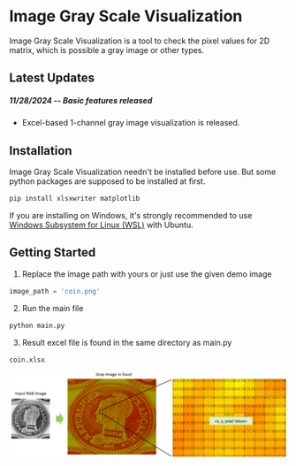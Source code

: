 # Image Gray Scale Visualization

Image Gray Scale Visualization is a tool to check the pixel values for 2D matrix, which is possible a gray image or other types.

## Latest Updates

##### 11/28/2024 -- Basic features released

- Excel-based 1-channel gray image visualization is released.

## Installation

Image Gray Scale Visualization needn't be installed before use. But some python packages are supposed to be installed at first.

```python
pip install xlsxwriter matplotlib
```

If you are installing on Windows, it's strongly recommended to use [Windows Subsystem for Linux (WSL)](https://learn.microsoft.com/en-us/windows/wsl/install) with Ubuntu.

## Getting Started

1. Replace the image path with yours or just use the given demo image

```python
image_path = 'coin.png'
```

2. Run the main file

```python
python main.py
```

3. Result excel file is found in the same directory as main.py

```
coin.xlsx
```

![Flow](Flow.png)











